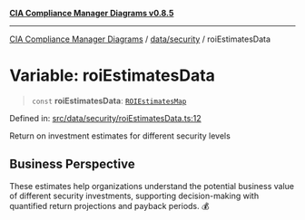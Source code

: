 [**CIA Compliance Manager Diagrams v0.8.5**](../../../README.md)

***

[CIA Compliance Manager Diagrams](../../../modules.md) / [data/security](../README.md) / roiEstimatesData

# Variable: roiEstimatesData

> `const` **roiEstimatesData**: [`ROIEstimatesMap`](../../../types/cia-services/interfaces/ROIEstimatesMap.md)

Defined in: [src/data/security/roiEstimatesData.ts:12](https://github.com/Hack23/cia-compliance-manager/blob/3ae0301247f765ba03c8c0fe645db4718bb8af76/src/data/security/roiEstimatesData.ts#L12)

Return on investment estimates for different security levels

## Business Perspective

These estimates help organizations understand the potential business value
of different security investments, supporting decision-making with quantified
return projections and payback periods. 💰
